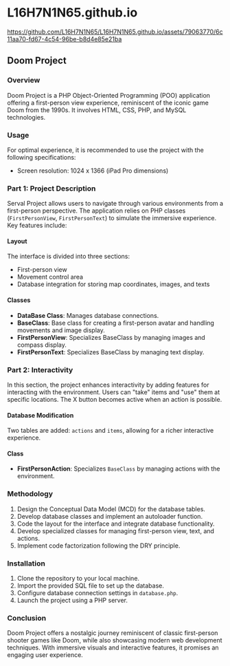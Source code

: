 # L16H7N1N65.github.io

https://github.com/L16H7N1N65/L16H7N1N65.github.io/assets/79063770/6c11aa70-fd67-4c54-96be-b8d4e85e21ba

## Doom Project

### Overview
Doom Project is a PHP Object-Oriented Programming (POO) application offering a first-person view experience, reminiscent of the iconic game Doom from the 1990s. It involves HTML, CSS, PHP, and MySQL technologies.

### Usage
For optimal experience, it is recommended to use the project with the following specifications:
- Screen resolution: 1024 x 1366 (iPad Pro dimensions)

### Part 1: Project Description
Serval Project allows users to navigate through various environments from a first-person perspective. The application relies on PHP classes (`FirstPersonView`, `FirstPersonText`) to simulate the immersive experience. Key features include:

#### Layout
The interface is divided into three sections:
- First-person view
- Movement control area
- Database integration for storing map coordinates, images, and texts

#### Classes
- **DataBase Class**: Manages database connections.
- **BaseClass**: Base class for creating a first-person avatar and handling movements and image display.
- **FirstPersonView**: Specializes BaseClass by managing images and compass display.
- **FirstPersonText**: Specializes BaseClass by managing text display.

### Part 2: Interactivity
In this section, the project enhances interactivity by adding features for interacting with the environment. Users can "take" items and "use" them at specific locations. The X button becomes active when an action is possible.

#### Database Modification
Two tables are added: `actions` and `items`, allowing for a richer interactive experience.

#### Class
- **FirstPersonAction**: Specializes `BaseClass` by managing actions with the environment.

### Methodology
1. Design the Conceptual Data Model (MCD) for the database tables.
2. Develop database classes and implement an autoloader function.
3. Code the layout for the interface and integrate database functionality.
4. Develop specialized classes for managing first-person view, text, and actions.
5. Implement code factorization following the DRY principle.

### Installation
1. Clone the repository to your local machine.
2. Import the provided SQL file to set up the database.
3. Configure database connection settings in `database.php`.
4. Launch the project using a PHP server.

### Conclusion
Doom Project offers a nostalgic journey reminiscent of classic first-person shooter games like Doom, while also showcasing modern web development techniques. With immersive visuals and interactive features, it promises an engaging user experience.

